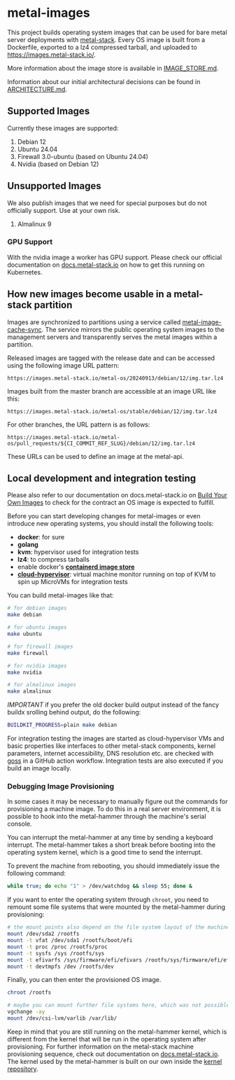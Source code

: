 # metal-images

This project builds operating system images that can be used for bare metal server deployments with [metal-stack](https://metal-stack.io).
Every OS image is built from a Dockerfile, exported to a lz4 compressed tarball, and uploaded to <https://images.metal-stack.io/>.

More information about the image store is available in [IMAGE_STORE.md](./IMAGE_STORE.md).

Information about our initial architectural decisions can be found in [ARCHITECTURE.md](./ARCHITECTURE.md).

## Supported Images

Currently these images are supported:

1. Debian 12
1. Ubuntu 24.04
1. Firewall 3.0-ubuntu (based on Ubuntu 24.04)
1. Nvidia (based on Debian 12)

## Unsupported Images

We also publish images that we need for special purposes but do not officially support. Use at your own risk.

1. Almalinux 9

### GPU Support

With the nvidia image a worker has GPU support. Please check our official documentation on [docs.metal-stack.io](https://docs.metal-stack.io/stable/overview/gpu-support/) on how to get this running on Kubernetes.

## How new images become usable in a metal-stack partition

Images are synchronized to partitions using a service called [metal-image-cache-sync](https://github.com/metal-stack/metal-image-cache-sync). The service mirrors the public operating system images to the management servers and transparently serves the metal images within a partition.

Released images are tagged with the release date and can be accessed using the following image URL pattern:

`https://images.metal-stack.io/metal-os/20240913/debian/12/img.tar.lz4`

Images built from the master branch are accessible at an image URL like this:

`https://images.metal-stack.io/metal-os/stable/debian/12/img.tar.lz4`

For other branches, the URL pattern is as follows:

`https://images.metal-stack.io/metal-os/pull_requests/${CI_COMMIT_REF_SLUG}/debian/12/img.tar.lz4`

These URLs can be used to define an image at the metal-api.

## Local development and integration testing

Please also refer to our documentation on docs.metal-stack.io on [Build Your Own Images](https://docs.metal-stack.io/stable/overview/os/#Building-Your-Own-Images) to check for the contract an OS image is expected to fulfill.

Before you can start developing changes for metal-images or even introduce new operating systems, you should install the following tools:

- **docker**: for sure
- **golang**
- **kvm**: hypervisor used for integration tests
- **lz4**: to compress tarballs
- enable docker's [**containerd image store**](https://docs.docker.com/engine/storage/containerd/#enable-containerd-image-store-on-docker-engine)
- **[cloud-hypervisor](https://github.com/cloud-hypervisor/cloud-hypervisor)**: virtual machine monitor running on top of KVM to spin up MicroVMs for integration tests

You can build metal-images like that:

```bash
# for debian images
make debian

# for ubuntu images
make ubuntu

# for firewall images
make firewall

# for nvidia images
make nvidia

# for almalinux images
make almalinux
```

*IMPORTANT* if you prefer the old docker build output instead of the fancy buildx srolling behind output, do the following:

```bash
BUILDKIT_PROGRESS=plain make debian
```

For integration testing the images are started as cloud-hypervisor VMs and basic properties like interfaces to other metal-stack components, kernel parameters, internet accessibility, DNS resolution etc. are checked with [goss](https://github.com/aelsabbahy/goss) in a GitHub action workflow. Integration tests are also executed if you build an image locally.

### Debugging Image Provisioning

In some cases it may be necessary to manually figure out the commands for provisioning a machine image. To do this in a real server environment, it is possible to hook into the metal-hammer through the machine's serial console.

You can interrupt the metal-hammer at any time by sending a keyboard interrupt. The metal-hammer takes a short break before booting into the operating system kernel, which is a good time to send the interrupt.

To prevent the machine from rebooting, you should immediately issue the following command:

```bash
while true; do echo "1" > /dev/watchdog && sleep 55; done &
```

If you want to enter the operating system through `chroot`, you need to remount some file systems that were mounted by the metal-hammer during provisioning:

```bash
# the mount points also depend on the file system layout of the machine, so please only take this as an example:
mount /dev/sda2 /rootfs
mount -t vfat /dev/sda1 /rootfs/boot/efi
mount -t proc /proc /rootfs/proc
mount -t sysfs /sys /rootfs/sys
mount -t efivarfs /sys/firmware/efi/efivars /rootfs/sys/firmware/efi/efivars
mount -t devtmpfs /dev /rootfs/dev
```

Finally, you can then enter the provisioned OS image.

```bash
chroot /rootfs

# maybe you can mount further file systems here, which was not possible in the u-root environment of the metal-hammer
vgchange -ay
mount /dev/csi-lvm/varlib /var/lib/
```

Keep in mind that you are still running on the metal-hammer kernel, which is different from the kernel that will be run in the operating system after provisioning. For further information on the metal-stack machine provisioning sequence, check out documentation on [docs.metal-stack.io](https://docs.metal-stack.io/stable/overview/architecture/#Machine-Provisioning-Sequence). The kernel used by the metal-hammer is built on our own inside the [kernel repository](https://github.com/metal-stack/kernel).
